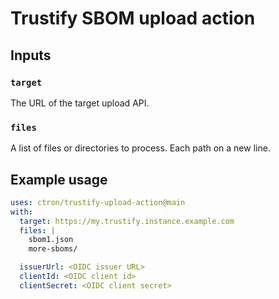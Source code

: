 # Trustify SBOM upload action

## Inputs

### `target`

The URL of the target upload API.

### `files`

A list of files or directories to process. Each path on a new line.

## Example usage

```yaml
uses: ctron/trustify-upload-action@main
with:
  target: https://my.trustify.instance.example.com
  files: |
    sbom1.json
    more-sboms/

  issuerUrl: <OIDC issuer URL>
  clientId: <OIDC client id>
  clientSecret: <OIDC client secret>
```
